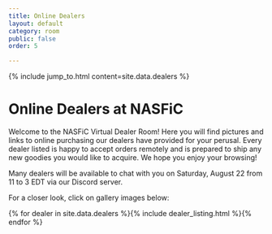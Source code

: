 ```yaml
---
title: Online Dealers
layout: default
category: room
public: false
order: 5

---
```


{% include jump_to.html content=site.data.dealers %}

# Online Dealers at NASFiC

Welcome to the NASFiC Virtual Dealer Room! Here you will find pictures and links to online purchasing our dealers have provided for your perusal. Every dealer listed is happy to accept orders remotely and is prepared to ship any new goodies you would like to acquire. We hope you enjoy your browsing!

Many dealers will be available to chat with you on Saturday, August 22 from 11 to 3 EDT via our Discord server.

For a closer look, click on gallery images below:

{% for dealer in site.data.dealers %}{% include dealer_listing.html %}{% endfor %}
